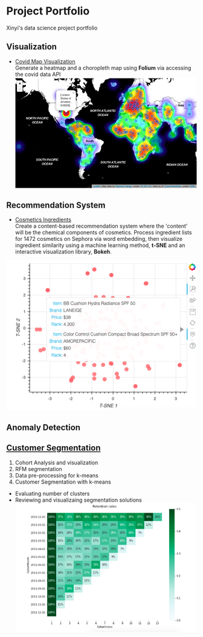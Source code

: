 # Project Portfolio
Xinyi's data science project portfolio

## Visualization
+ [Covid Map Visualization](https://github.com/xxionias/covidmap.git)  
Generate a heatmap and a choropleth map using **Folium** via accessing the covid data API
![](images/map2.png)


## Recommendation System
+ [Cosmetics Ingredients](https://github.com/xxionias/CosmeticsIngredients.git)   
Create a content-based recommendation system where the 'content' will be the chemical components of cosmetics. Process ingredient lists for 1472 cosmetics on Sephora via word embedding, then visualize ingredient similarity using a machine learning method, **t-SNE** and an interactive visualization library, **Bokeh**.

![](images/bokehplot.png)

## Anomaly Detection

## [Customer Segmentation](https://github.com/xxionias/CustomerSegmentation.git)
1. Cohort Analysis and visualization
2. RFM segmentation
3. Data pre-processing for k-means
4. Customer Segmentation with k-means
+ Evaluating number of clusters
+ Reviewing and visualizaing segmentation solutions
![](images/retentionRates.png)




